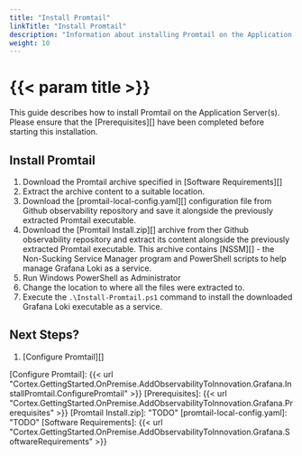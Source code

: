 ```yaml
---
title: "Install Promtail"
linkTitle: "Install Promtail"
description: "Information about installing Promtail on the Application Server(s)."
weight: 10
---
```


# {{< param title >}}

This guide describes how to install Promtail on the Application Server(s). Please ensure that the [Prerequisites][] have been completed before starting this installation.

## Install Promtail

1. Download the Promtail archive specified in [Software Requirements][]
1. Extract the archive content to a suitable location.
1. Download the [promtail-local-config.yaml][] configuration file from Github observability repository and save it alongside the previously extracted Promtail executable.
1. Download the [Promtail Install.zip][] archive from ther Github observability repository and extract its content alongside the previously extracted Promtail executable.
This archive contains [NSSM][] - the Non-Sucking Service Manager program and PowerShell scripts to help manage Grafana Loki as a service.
1. Run Windows PowerShell as Administrator
1. Change the location to where all the files were extracted to.
1. Execute the `.\Install-Promtail.ps1` command to install the downloaded Grafana Loki executable as a service.

## Next Steps?

1. [Configure Promtail][]

[Configure Promtail]: {{< url "Cortex.GettingStarted.OnPremise.AddObservabilityToInnovation.Grafana.InstallPromtail.ConfigurePromtail" >}}
[Prerequisites]: {{< url "Cortex.GettingStarted.OnPremise.AddObservabilityToInnovation.Grafana.Prerequisites" >}}
[Promtail Install.zip]: "TODO"
[promtail-local-config.yaml]: "TODO"
[Software Requirements]: {{< url "Cortex.GettingStarted.OnPremise.AddObservabilityToInnovation.Grafana.SoftwareRequirements" >}}
